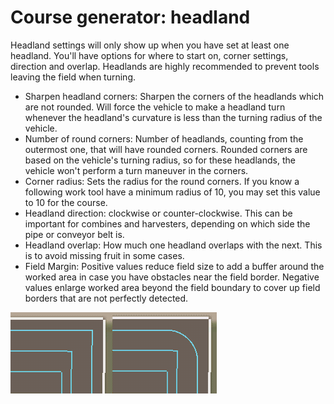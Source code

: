 # Course generator: headland


Headland settings will only show up when you have set at least one headland.
You'll have options for where to start on, corner settings, direction and overlap.
Headlands are highly recommended to prevent tools leaving the field when turning.



- Sharpen headland corners: Sharpen the corners of the headlands which are not rounded. Will force the vehicle to make a
headland turn whenever the headland's curvature is less than the turning radius of the vehicle.
- Number of round corners: Number of headlands, counting from the outermost one, that will have rounded corners. Rounded
corners are based on the vehicle's turning radius, so for these headlands, the vehicle won't perform a turn maneuver in the corners.
- Corner radius: Sets the radius for the round corners. If you know a following work tool have a minimum radius of 10, you may set this value to 10 for the course.
- Headland direction: clockwise or counter-clockwise. This can be important for combines and harvesters, depending on
which side the pipe or conveyor belt is.
- Headland overlap: How much one headland overlaps with the next. This is to avoid missing fruit in some cases.
- Field Margin: Positive values reduce field size to add a buffer around the worked area in case you have obstacles near the field border.
Negative values enlarge worked area beyond the field boundary to cover up field borders that are not perfectly detected.


![Image](../assets/images/sharproundcorner_0_0_330_130.png)

